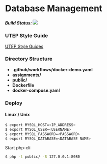 # Database Management 

##### Build Status: ![](https://www.github.com/manguilar22/WebDev/workflows/CD-docker/badge.svg)

### UTEP Style Guide 

[UTEP Style Guides](https://www.utep.edu/university-communications/resources/graphic-identity-guide.html)
                   

### Directory Structure 

* **.github/workflows/docker-demo.yaml**
* **assignments/** 
* **public/** 
* **Dockerfile** 
* **docker-compose.yaml** 

### Deploy 

#### Linux / Unix 

```bash 
$ export MYSQL_HOST=<IP_ADDRESS>
$ export MYSQL_USER=<USERNAME>
$ export MYSQL_PASSWORD=<PASSWORD>
$ export MYSQL_DATABASE=<DATABASE NAME> 
```

Start php-cli

```bash
$ php -t public/ -S 127.0.0.1:8080 
```
